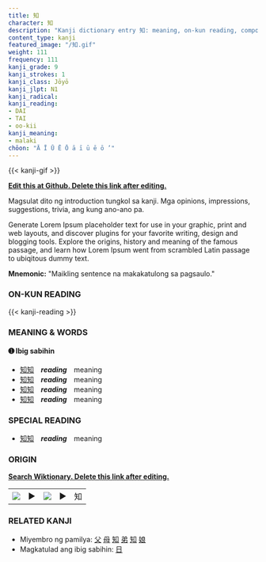 ```yaml
---
title: 知
character: 知
description: "Kanji dictionary entry 知: meaning, on-kun reading, compounds, origin, related kanji"
content_type: kanji
featured_image: "/知.gif"
weight: 111
frequency: 111
kanji_grade: 9
kanji_strokes: 1
kanji_class: Jōyō
kanji_jlpt: N1
kanji_radical: 
kanji_reading: 
- DAI
- TAI
- oo-kii
kanji_meaning:
- malaki
chōon: "Ā Ī Ū Ē Ō ā ī ū ē ō ’"
---
```

[//]: # (Don't edit the line below. Kanji animated GIF code is automatically generated.)
{{< kanji-gif >}}

[//]: # (Edit below this line.)

**[Edit this at Github. Delete this link after editing.](https://github.com/tim0g/tim/tree/main/content/kanji/知/index.md)**

Magsulat dito ng introduction tungkol sa kanji. Mga opinions, impressions, suggestions, trivia, ang kung ano-ano pa.

Generate Lorem Ipsum placeholder text for use in your graphic, print and web layouts, and discover plugins for your favorite writing, design and blogging tools. Explore the origins, history and meaning of the famous passage, and learn how Lorem Ipsum went from scrambled Latin passage to ubiqitous dummy text.
 
**Mnemonic:** "Maikling sentence na makakatulong sa pagsaulo."

### ON-KUN READING

[//]: # (Don't edit the line below. ON-KUN READING code is automatically generated.)
{{< kanji-reading >}}

### MEANING & WORDS

#### ➊ **Ibig sabihin**
  - [知](../知)[知](../知)　***reading***　meaning
  - [知](../知)[知](../知)　***reading***　meaning
  - [知](../知)[知](../知)　***reading***　meaning
  - [知](../知)[知](../知)　***reading***　meaning

### SPECIAL READING
  - [知](../知)[知](../知)　***reading***　meaning

### ORIGIN

**[Search Wiktionary. Delete this link after editing.](https://wiktionary.org/wiki/知)**
<table class="kanji-table"><tr><td>
<img src="60px-知-bronze.svg.png">
</td><td>▶</td><td>
<img src="60px-知-oracle.svg.png">
</td><td>▶</td>
<td class="kanji-origin">知</td>
</tr></table>

### RELATED KANJI
- Miyembro ng pamilya: [父](../父) [母](../母) [知](../知) [弟](../弟) [知](../知) [娘](../娘)
- Magkatulad ang ibig sabihin: [日](../日)
